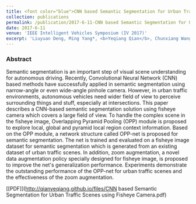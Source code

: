 ```yaml
---
title: <font color="blue">CNN based Semantic Segmentation for Urban Traffic Scenes using Fisheye Camera</font>
collection: publications
permalink: /publication/2017-6-11-CNN based Semantic Segmentation for Urban Traffic Scenes using Fisheye Camera
date: 2017-6-11
venue: 'IEEE Intelligent Vehicles Symposium (IV 2017)'
excerpt: 'Liuyuan Deng, Ming Yang*, <b>Yeqiang Qian</b>, Chunxiang Wang, and Bing Wang. <i>IEEE Intelligent Vehicles Symposium</i>. <b>IV 2017</b>.'
---
```


### Abstract
Semantic segmentation is an important step of visual scene understanding for autonomous driving. Recently, Convolutional Neural Network (CNN) based methods have successfully applied in semantic segmentation using narrow-angle or even wide-angle pinhole camera. However, in urban traffic environments, autonomous vehicles need wider field of view to perceive surrounding things and stuff, especially at intersections. This paper describes a CNN-based semantic segmentation solution using fisheye camera which covers a large field of view. To handle the complex scene in the fisheye image, Overlapping Pyramid Pooling (OPP) module is proposed to explore local, global and pyramid local region context information. Based on the OPP module, a network structure called OPP-net is proposed for semantic segmentation. The net is trained and evaluated on a fisheye image dataset for semantic segmentation which is generated from an existing dataset of urban traffic scenes. In addition, zoom augmentation, a novel data augmentation policy specially designed for fisheye image, is proposed to improve the net's generalization performance. Experiments demonstrate the outstanding performance of the OPP-net for urban traffic scenes and the effectiveness of the zoom augmentation.

[[PDF]](http://qianyeqiang.github.io/files/CNN based Semantic Segmentation for Urban Traffic Scenes using Fisheye Camera.pdf)

